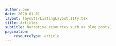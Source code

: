```yaml
---
author: pwe
date: 2020-01-01
layout: layouts/ListingLayout.11ty.tsx
title: Articles
subtitle: Narrative resources such as blog posts.
pagination:
    resourceType: article
---
```


